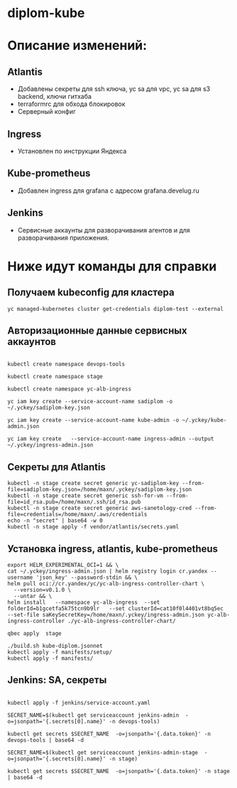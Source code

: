 # diplom-kube

# Описание изменений:

## Atlantis
- Добавлены секреты для ssh ключа, yc sa для vpc, yc sa для s3 backend, ключи гитхаба
- terraformrc для обхода блокировок
- Серверный конфиг

## Ingress
- Установлен по инструкции Яндекса

## Kube-prometheus
- Добавлен ingress для grafana с адресом grafana.develug.ru


## Jenkins
- Сервисные аккаунты для разворачивания агентов и для разворачивания приложения.


# Ниже идут команды для справки 

## Получаем kubeconfig для кластера
```shell
yc managed-kubernetes cluster get-credentials diplom-test --external
```


## Авторизационные данные сервисных аккаунтов

```shell

kubectl create namespace devops-tools

kubectl create namespace stage

kubectl create namespace yc-alb-ingress

yc iam key create --service-account-name sadiplom -o ~/.yckey/sadiplom-key.json

yc iam key create --service-account-name kube-admin -o ~/.yckey/kube-admin.json

yc iam key create   --service-account-name ingress-admin --output ~/.yckey/ingress-admin.json
```


## Секреты для Atlantis

```shell
kubectl -n stage create secret generic yc-sadiplom-key --from-file=sadiplom-key.json=/home/maxn/.yckey/sadiplom-key.json
kubectl -n stage create secret generic ssh-for-vm --from-file=id_rsa.pub=/home/maxn/.ssh/id_rsa.pub
kubectl -n stage create secret generic aws-sanetology-cred --from-file=credentials=/home/maxn/.aws/credentials
echo -n "secret" | base64 -w 0
kubectl -n stage apply -f vendor/atlantis/secrets.yaml

```


## Установка ingress, atlantis, kube-prometheus
```shell
export HELM_EXPERIMENTAL_OCI=1 && \
cat ~/.yckey/ingress-admin.json | helm registry login cr.yandex --username 'json_key' --password-stdin && \
helm pull oci://cr.yandex/yc/yc-alb-ingress-controller-chart \
  --version=v0.1.0 \
  --untar && \
helm install   --namespace yc-alb-ingress  --set folderId=b1gcetfa5k75tcn9b9lr   --set clusterId=cat10f0l4401vt8bq5ec   --set-file saKeySecretKey=/home/maxn/.yckey/ingress-admin.json yc-alb-ingress-controller ./yc-alb-ingress-controller-chart/

qbec apply  stage

./build.sh kube-diplom.jsonnet
kubectl apply -f manifests/setup/
kubectl apply -f manifests/

```



## Jenkins: SA, секреты
```shell

kubectl apply -f jenkins/service-account.yaml

SECRET_NAME=$(kubectl get serviceaccount jenkins-admin  -o=jsonpath='{.secrets[0].name}' -n devops-tools)

kubectl get secrets $SECRET_NAME  -o=jsonpath='{.data.token}' -n devops-tools | base64 -d

SECRET_NAME=$(kubectl get serviceaccount jenkins-admin-stage  -o=jsonpath='{.secrets[0].name}' -n stage)   

kubectl get secrets $SECRET_NAME  -o=jsonpath='{.data.token}' -n stage | base64 -d

```
